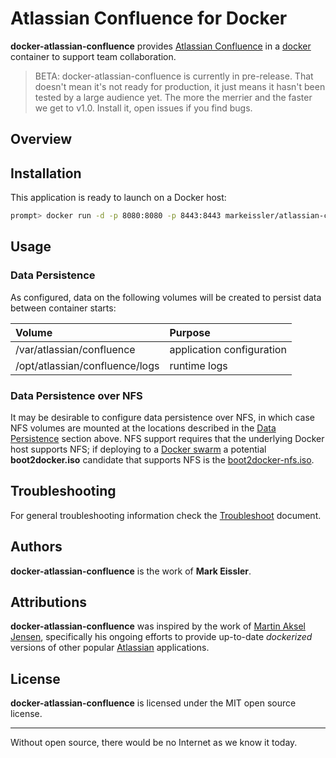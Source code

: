 # Atlassian Confluence for Docker

__docker-atlassian-confluence__ provides [Atlassian Confluence](https://www.atlassian.com/software/confluence) in a [docker](https://www.docker.com/)
container to support team collaboration.

>BETA: docker-atlassian-confluence is currently in pre-release. That doesn't mean it's not ready for production, it just
means it hasn't been tested by a large audience yet. The more the merrier and the faster we get to v1.0. Install it,
open issues if you find bugs.

## Overview

## Installation

This application is ready to launch on a Docker host:

```sh
prompt> docker run -d -p 8080:8080 -p 8443:8443 markeissler/atlassian-confluence:latest
```

## Usage

<a name="data-persistence"></a>

### Data Persistence

As configured, data on the following volumes will be created to persist data between container starts:

| Volume | Purpose                                                    |
|:-------|:-----------------------------------------------------------|
| /var/atlassian/confluence               | application configuration |
| /opt/atlassian/confluence/logs          | runtime logs              |

### Data Persistence over NFS

It may be desirable to configure data persistence over NFS, in which case NFS volumes are mounted at the locations
described in the [Data Persistence](#data-persistence) section above. NFS support requires that the underlying Docker
host supports NFS; if deploying to a [Docker swarm](https://docs.docker.com/engine/swarm/) a potential __boot2docker.iso__
candidate that supports NFS is the [boot2docker-nfs.iso](https://github.com/markeissler/boot2docker-nfs).

## Troubleshooting

For general troubleshooting information check the [Troubleshoot](troubleshoot.md) document.

## Authors

__docker-atlassian-confluence__ is the work of __Mark Eissler__.

## Attributions

__docker-atlassian-confluence__ was inspired by the work of [Martin Aksel Jensen](https://github.com/cptactionhank),
specifically his ongoing efforts to provide up-to-date _dockerized_ versions of other popular [Atlassian](https://www.atlassian.com/)
applications.

## License

__docker-atlassian-confluence__ is licensed under the MIT open source license.

---
Without open source, there would be no Internet as we know it today.
